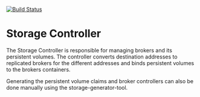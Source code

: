 [![Build Status](https://travis-ci.org/EnMasseProject/storage-controller.svg?branch=master)](https://travis-ci.org/EnMasseProject/storage-controller)

# Storage Controller

The Storage Controller is responsible for managing brokers and its persistent volumes. The controller converts
destination addresses to replicated brokers for the different addresses and binds persistent volumes to
the brokers containers.

Generating the persistent volume claims and broker controllers can also be done manually using the storage-generator-tool.
